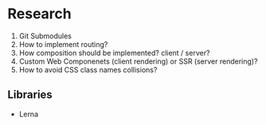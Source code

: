 # Research

1. Git Submodules
1. How to implement routing?
1. How composition should be implemented? client / server?
1. Custom Web Componenets (client rendering) or SSR (server rendering)?
1. How to avoid CSS class names collisions?

## Libraries

- Lerna
